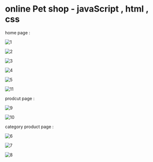 # online Pet shop - javaScript , html , css

home page :
                                                
![1](https://user-images.githubusercontent.com/59862302/174878720-3eb14c20-be5e-414d-8368-65a57aaadb80.jpg)

![2](https://user-images.githubusercontent.com/59862302/174878750-4bd58c6f-6c3f-46ef-bf84-b13047fc2e41.jpg)

![3](https://user-images.githubusercontent.com/59862302/174878764-93149aa6-ed82-4634-9231-aebc1725e328.jpg)

![4](https://user-images.githubusercontent.com/59862302/174878783-1eba2b39-b445-443d-90bf-9b1f5ed771cd.jpg)

![5](https://user-images.githubusercontent.com/59862302/174878801-cfcb52d0-06ad-49ca-9677-5252ef9da4d5.jpg)

![11](https://user-images.githubusercontent.com/59862302/174878832-eb313010-5686-4c3e-aaf9-dc541a248df6.jpg)

prodcut page :

![9](https://user-images.githubusercontent.com/59862302/174879234-87280442-c33f-432e-9258-3e1096221d6f.jpg)
 
![10](https://user-images.githubusercontent.com/59862302/174879268-f66ddcdb-7fb7-40d1-a9a9-18dbc39a33f6.jpg)
                                   
category product page :
                                              
![6](https://user-images.githubusercontent.com/59862302/174879435-31d198c6-b6f2-4a29-9d6e-4f672584f1a0.jpg)
 
![7](https://user-images.githubusercontent.com/59862302/174879474-b3d6ff09-557a-4d53-9181-797ff786751a.jpg)

![8](https://user-images.githubusercontent.com/59862302/174879485-4bbc1418-a25f-4f1e-ba15-c9ebaa978847.jpg)
                                    



